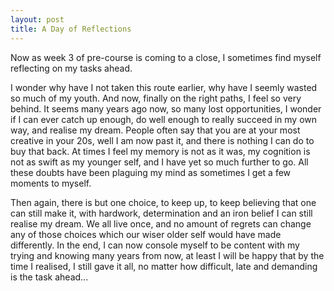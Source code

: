```yaml
---
layout: post
title: A Day of Reflections
---
```


Now as week 3 of pre-course is coming to a close, I sometimes find myself reflecting on my tasks ahead.

I wonder why have I not taken this route earlier, why have I seemly wasted so much of my youth.  And now, finally on the right paths, I feel so very behind.  It seems many years ago now, so many lost opportunities, I wonder if I can ever catch up enough, do well enough to really succeed in my own way, and realise my dream.  People often say that you are at your most creative in your 20s, well I am now past it, and there is nothing I can do to buy that back.  At times I feel my memory is not as it was, my cognition is not as swift as my younger self, and I have yet so much further to go.  All these doubts have been plaguing my mind as sometimes I get a few moments to myself.  

Then again, there is but one choice, to keep up, to keep believing that one can still make it, with hardwork, determination and an iron belief I can still realise my dream.  We all live once, and no amount of regrets can change any of those choices which our wiser older self would have made differently.  In the end, I can now console myself to be content with my trying and knowing many years from now, at least I will be happy that by the time I realised, I still gave it all, no matter how difficult, late and demanding is the task ahead...
